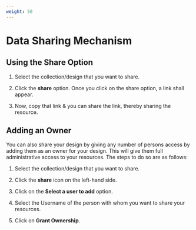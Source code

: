 ```yaml
---
weight: 50
---
```


# Data Sharing Mechanism

## Using the Share Option

1. Select the collection/design that you want to share.

2. Click the **share** option. Once you click on the share option, a link shall appear.

3. Now, copy that link & you can share the link, thereby sharing the resource.

## Adding an Owner

You can also share your design by giving any number of persons access by adding them as an owner for your design. This will give them full administrative access to your resources.
The steps to do so are as follows:

1. Select the collection/design that you want to share.

2. Click the **share** icon on the left-hand side.
   
3. Click on the **Select a user to add** option.

4. Select the Username of the person with whom you want to share your resources.

5. Click on **Grant Ownership**.

